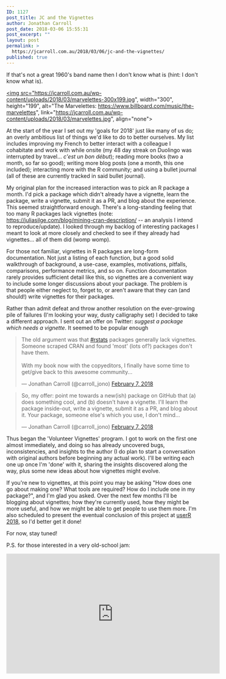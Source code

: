 ```yaml
---
ID: 1127
post_title: JC and the Vignettes
author: Jonathan Carroll
post_date: 2018-03-06 15:55:31
post_excerpt: ""
layout: post
permalink: >
  https://jcarroll.com.au/2018/03/06/jc-and-the-vignettes/
published: true
---
```

If that's not a great 1960's band name then I don't know what is (hint: I don't know what is).

<a href="https://www.billboard.com/music/the-marvelettes"><img src="https://jcarroll.com.au/wp-content/uploads/2018/03/marvelettes-300x199.jpg", width="300", height="199", alt="The Marvelettes: https://www.billboard.com/music/the-marvelettes", link="https://jcarroll.com.au/wp-content/uploads/2018/03/marvelettes.jpg", align="none"></img></a>

<!--more-->

At the start of the year I set out my 'goals for 2018' just like many of us do; an overly ambitious list of things we'd like to do to better ourselves. My list includes improving my French to better interact with a colleague I cohabitate and work with while onsite (my 48 day streak on Duolingo was interrupted by travel... <em>c'est un bon début</em>); reading more books (two a month, so far so good); writing more blog posts (one a month, this one included); interacting more with the R community; and using a bullet journal (all of these are currently tracked in said bullet journal). 

My original plan for the increased interaction was to pick an R package a month. I'd pick a package which didn't already have a vignette, learn the package, write a vignette, submit it as a PR, and blog about the experience. This seemed straightforward enough. There's a long-standing feeling that too many R packages lack vignettes (note: <a href="https://juliasilge.com/blog/mining-cran-description/">https://juliasilge.com/blog/mining-cran-description/</a> -- an analysis I intend to reproduce/update). I looked through my backlog of interesting packages I meant to look at more closely and checked to see if they already had vignettes... all of them did (womp womp).

For those not familiar, vignettes in R packages are long-form documentation. Not just a listing of each function, but a good solid walkthrough of background, a use-case, examples, motivations, pitfalls, comparisons, performance metrics, and so on. Function documentation rarely provides sufficient detail like this, so vignettes are a convenient way to include some longer discussions about your package. The problem is that people either neglect to, forget to, or aren't aware that they can (and should!) write vignettes for their packages. 

Rather than admit defeat and throw another resolution on the ever-growing pile of failures (I'm looking your way, dusty calligraphy set) I decided to take a different approach. I sent out an offer on Twitter: <em>suggest a package which needs a vignette</em>. It seemed to be popular enough

<blockquote class="twitter-tweet" data-lang="en"><p lang="en" dir="ltr">The old argument was that <a href="https://twitter.com/hashtag/rstats?src=hash&amp;ref_src=twsrc%5Etfw">#rstats</a> packages generally lack vignettes. Someone scraped CRAN and found &#39;most&#39; (lots of?) packages don&#39;t have them.<br><br>With my book now with the copyeditors, I finally have some time to get/give back to this awesome community...</p>&mdash; Jonathan Carroll (@carroll_jono) <a href="https://twitter.com/carroll_jono/status/961139524901527552?ref_src=twsrc%5Etfw">February 7, 2018</a></blockquote>
<script async src="https://platform.twitter.com/widgets.js" charset="utf-8"></script>

<blockquote class="twitter-tweet" data-lang="en"><p lang="en" dir="ltr">So, my offer: point me towards a new(ish) package on GitHub that (a) does something cool, and (b) doesn&#39;t have a vignette. I&#39;ll learn the package inside-out, write a vignette, submit it as a PR, and blog about it. Your package, someone else&#39;s which you use, I don&#39;t mind...</p>&mdash; Jonathan Carroll (@carroll_jono) <a href="https://twitter.com/carroll_jono/status/961139533701054464?ref_src=twsrc%5Etfw">February 7, 2018</a></blockquote>
<script async src="https://platform.twitter.com/widgets.js" charset="utf-8"></script>

Thus began the 'Volunteer Vignettes' program. I got to work on the first one almost immediately, and doing so has already uncovered bugs, inconsistencies, and insights to the author (I do plan to start a conversation with original authors before beginning any actual work). I'll be writing each one up once I'm 'done' with it, sharing the insights discovered along the way, plus some new ideas about how vignettes might evolve.

If you're new to vignettes, at this point you may be asking "How does one go about making one? What tools are required? How do I include one in my package?", and I'm glad you asked. Over the next few months I'll be blogging about vignettes; how they're currently used, how they might be more useful, and how we might be able to get people to use them more. I'm also scheduled to present the eventual conclusion of this project at <a href="https://user2018.r-project.org/">userR 2018</a>, so I'd better get it done!

For now, stay tuned!

P.S. for those interested in a very old-school jam:

<iframe width="560" height="315" src="https://www.youtube.com/embed/425GpjTSlS4?rel=0" frameborder="0" allow="autoplay; encrypted-media" allowfullscreen></iframe>